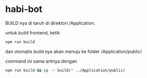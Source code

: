 # habi-bot

BUILD nya di taruh di direktori /Application.

untuk build frontend, ketik

```bash
npm run build
```

dan otomatis build nya akan menuju ke folder /Application/public/

command ini sama artinya dengan

```bash
npm run build && cp -r build/* ../Application/public/
```
